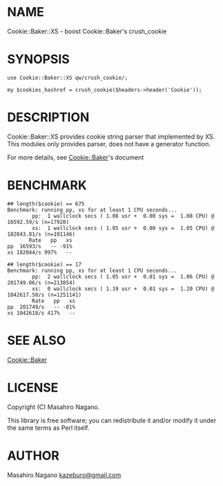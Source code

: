 # NAME

Cookie::Baker::XS - boost Cookie::Baker's crush\_cookie

# SYNOPSIS

    use Cookie::Baker::XS qw/crush_cookie/;
    
    my $cookies_hashref = crush_cookie($headers->header('Cookie'));

# DESCRIPTION

Cookie::Baker::XS provides cookie string parser that implemented by XS.
This modules only provides parser, does not have a generator function.

For more details, see [Cookie::Baker](https://metacpan.org/pod/Cookie::Baker)'s document

# BENCHMARK

    ## length($cookie) == 675
    Benchmark: running pp, xs for at least 1 CPU seconds...
            pp:  1 wallclock secs ( 1.08 usr +  0.00 sys =  1.08 CPU) @ 16592.59/s (n=17920)
            xs:  1 wallclock secs ( 1.05 usr +  0.00 sys =  1.05 CPU) @ 182043.81/s (n=191146)
           Rate   pp   xs
    pp  16593/s   -- -91%
    xs 182044/s 997%   --
    
    ## length($cookie) == 17
    Benchmark: running pp, xs for at least 1 CPU seconds...
            pp:  2 wallclock secs ( 1.05 usr +  0.01 sys =  1.06 CPU) @ 201749.06/s (n=213854)
            xs:  0 wallclock secs ( 1.19 usr +  0.01 sys =  1.20 CPU) @ 1042617.50/s (n=1251141)
            Rate   pp   xs
    pp  201749/s   -- -81%
    xs 1042618/s 417%   --

# SEE ALSO

[Cookie::Baker](https://metacpan.org/pod/Cookie::Baker)

# LICENSE

Copyright (C) Masahiro Nagano.

This library is free software; you can redistribute it and/or modify
it under the same terms as Perl itself.

# AUTHOR

Masahiro Nagano <kazeburo@gmail.com>

